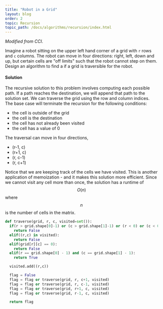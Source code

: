 ```yaml
---
title: "Robot in a Grid"
layout: blog
order: 2
topic: Recursion
topic_path: /docs/algorithms/recursion/index.html
---
```

*Modified from CCI*.

Imagine a robot sitting on the upper left hand corner of a grid with `r` rows and `c` columns. The robot can move in four directions: right, left, down and up, but certain cells are "off limits" such that the robot cannot step on them. Design an algorithm to find a if a grid is traversible for the robot.

#### Solution
The recursive solution to this problem involves computing each possible path. If a path reaches the destination, we will append that path to the solution set. We can traverse the grid using the row and column indices. The base case will terminate the recursion for the following conditions:

* the cell is outside of the grid
* the cell is the destination
* the cell has not already been visited
* the cell has a value of 0

The traversal can move in four directions,

* (r-1, c)
* (r+1, c)
* (r, c-1)
* (r, c+1)

Notice that we are keeping track of the cells we have visited. This is another application of memoization - and it makes this solution more efficient. Since we cannot visit any cell more than once, the solution has a runtime of $$ O(n) $$ where $$ n $$ is the number of cells in the matrix.

```python
def traverse(grid, r, c, visited=set()):
  if(r > grid.shape[0]-1) or (c > grid.shape[1]-1) or (r < 0) or (c < 0):
    return False
  elif((r,c) in visited):
    return False
  elif(grid[r][c] == 0):
    return False
  elif(r == grid.shape[0] - 1) and (c == grid.shape[1] - 1):
    return True

  visited.add((r,c))

  flag = False
  flag = flag or traverse(grid, r, c+1, visited)
  flag = flag or traverse(grid, r, c-1, visited)
  flag = flag or traverse(grid, r+1, c, visited)
  flag = flag or traverse(grid, r-1, c, visited)

  return flag
```